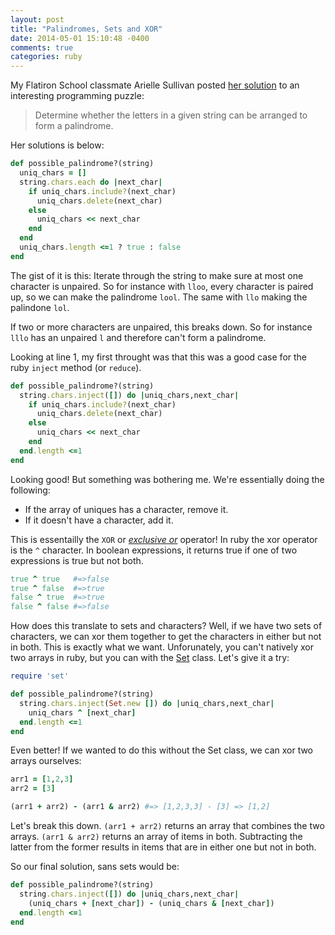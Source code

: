 ```yaml
---
layout: post
title: "Palindromes, Sets and XOR"
date: 2014-05-01 15:10:48 -0400
comments: true
categories: ruby
---
```


My Flatiron School classmate Arielle Sullivan posted [her solution](https://medium.com/p/ab6f4ef849d) to an interesting programming puzzle: 
>Determine whether the letters in a given string can be arranged to form a palindrome.

Her solutions is below:
```ruby
def possible_palindrome?(string)
  uniq_chars = []
  string.chars.each do |next_char|
    if uniq_chars.include?(next_char)
      uniq_chars.delete(next_char)
    else
      uniq_chars << next_char
    end
  end
  uniq_chars.length <=1 ? true : false
end
```
The gist of it is this: Iterate through the string to make sure at most one character is unpaired. So for instance with `lloo`, every character is paired up, so we can make the palindrome `lool`. The same with `llo` making the palindone `lol`.

If two or more characters are unpaired, this breaks down. So for instance `lllo` has an unpaired `l` and therefore can't form a palindrome. 

Looking at line 1, my first throught was that this was a good case for the ruby `inject` method (or `reduce`).

```ruby
def possible_palindrome?(string)
  string.chars.inject([]) do |uniq_chars,next_char|
    if uniq_chars.include?(next_char)
      uniq_chars.delete(next_char)
    else
      uniq_chars << next_char
    end
  end.length <=1
end
```

Looking good! But something was bothering me. We're essentially doing the following:
- If the array of uniques has a character, remove it.
- If it doesn't have a character, add it.

This is essentailly the `XOR` or [_exclusive or_](http://en.wikipedia.org/wiki/Exclusive_or) operator! In ruby the xor operator is the `^` character. In boolean expressions, it returns true if one of two expressions is true but not both.

```ruby
true ^ true   #=>false
true ^ false  #=>true
false ^ true  #=>true
false ^ false #=>false
```
How does this translate to sets and characters? Well, if we have two sets of characters, we can xor them together to get the characters in either but not in both. This is exactly what we want. Unforunately, you can't natively xor two arrays in ruby, but you can with the [Set](http://www.ruby-doc.org/stdlib-2.1.1/libdoc/set/rdoc/Set.html) class. Let's give it a try:
```ruby
require 'set'

def possible_palindrome?(string)
  string.chars.inject(Set.new []) do |uniq_chars,next_char|
    uniq_chars ^ [next_char]
  end.length <=1
end
```
Even better! If we wanted to do this without the Set class, we can xor two arrays ourselves:
```ruby
arr1 = [1,2,3]
arr2 = [3]

(arr1 + arr2) - (arr1 & arr2) #=> [1,2,3,3] - [3] => [1,2]
```
Let's break this down. `(arr1 + arr2)` returns an array that combines the two arrays. `(arr1 & arr2)` returns an array of items in both. Subtracting the latter from the former results in items that are in either one but not in both. 

So our final solution, sans sets would be:
```ruby
def possible_palindrome?(string)
  string.chars.inject([]) do |uniq_chars,next_char|
    (uniq_chars + [next_char]) - (uniq_chars & [next_char])
  end.length <=1
end
```
